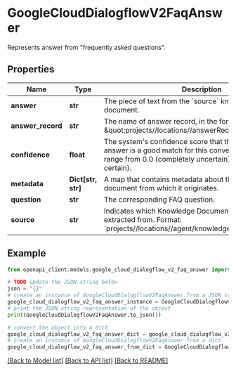 # GoogleCloudDialogflowV2FaqAnswer

Represents answer from \"frequently asked questions\".

## Properties

Name | Type | Description | Notes
------------ | ------------- | ------------- | -------------
**answer** | **str** | The piece of text from the &#x60;source&#x60; knowledge base document. | [optional] 
**answer_record** | **str** | The name of answer record, in the format of \&quot;projects//locations//answerRecords/\&quot; | [optional] 
**confidence** | **float** | The system&#39;s confidence score that this Knowledge answer is a good match for this conversational query, range from 0.0 (completely uncertain) to 1.0 (completely certain). | [optional] 
**metadata** | **Dict[str, str]** | A map that contains metadata about the answer and the document from which it originates. | [optional] 
**question** | **str** | The corresponding FAQ question. | [optional] 
**source** | **str** | Indicates which Knowledge Document this answer was extracted from. Format: &#x60;projects//locations//agent/knowledgeBases//documents/&#x60;. | [optional] 

## Example

```python
from openapi_client.models.google_cloud_dialogflow_v2_faq_answer import GoogleCloudDialogflowV2FaqAnswer

# TODO update the JSON string below
json = "{}"
# create an instance of GoogleCloudDialogflowV2FaqAnswer from a JSON string
google_cloud_dialogflow_v2_faq_answer_instance = GoogleCloudDialogflowV2FaqAnswer.from_json(json)
# print the JSON string representation of the object
print(GoogleCloudDialogflowV2FaqAnswer.to_json())

# convert the object into a dict
google_cloud_dialogflow_v2_faq_answer_dict = google_cloud_dialogflow_v2_faq_answer_instance.to_dict()
# create an instance of GoogleCloudDialogflowV2FaqAnswer from a dict
google_cloud_dialogflow_v2_faq_answer_from_dict = GoogleCloudDialogflowV2FaqAnswer.from_dict(google_cloud_dialogflow_v2_faq_answer_dict)
```
[[Back to Model list]](../README.md#documentation-for-models) [[Back to API list]](../README.md#documentation-for-api-endpoints) [[Back to README]](../README.md)


